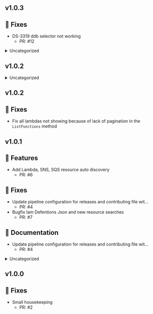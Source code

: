 
 
 

## v1.0.3
## 🐛 Fixes

- DS-3319 ddb selector not working
   - PR: #12



<details>
<summary>Uncategorized</summary>


</details>


 
 

## v1.0.2


<details>
<summary>Uncategorized</summary>

- Add pagination to lamdbda ListFunctions
   - PR: #10

</details>


## v1.0.2
## 🐛 Fixes

- Fix all lambdas not showing because of lack of pagination in the `ListFunctions` method
 

## v1.0.1
## 🚀 Features

- Add Lambda, SNS, SQS resource auto discovery
   - PR: #6

## 🐛 Fixes

- Update pipeline configuration for releases and contributing file wit…
   - PR: #4
- Bugfix Iam Defentions Json and new resource searches
   - PR: #7

## 📖 Documentation

- Update pipeline configuration for releases and contributing file wit…
   - PR: #4



<details>
<summary>Uncategorized</summary>

- Add typo fixes and text formatting to the README
   - PR: #5
- Control `TimeInputId` format
   - PR: #8

</details>


 
 

## v1.0.0
## 🐛 Fixes

- Small housekeeping
   - PR: #2




